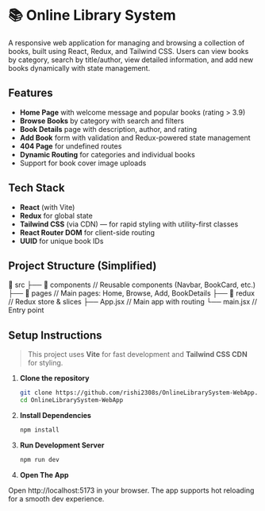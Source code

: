 # 📚 Online Library System

A responsive web application for managing and browsing a collection of books, built using React, Redux, and Tailwind CSS. Users can view books by category, search by title/author, view detailed information, and add new books dynamically with state management.

## Features

- **Home Page** with welcome message and popular books (rating > 3.9)
- **Browse Books** by category with search and filters
- **Book Details** page with description, author, and rating
- **Add Book** form with validation and Redux-powered state management
- **404 Page** for undefined routes
- **Dynamic Routing** for categories and individual books
- Support for book cover image uploads

## Tech Stack

- **React** (with Vite)
- **Redux** for global state
- **Tailwind CSS** (via CDN) — for rapid styling with utility-first classes
- **React Router DOM** for client-side routing
- **UUID** for unique book IDs

## Project Structure (Simplified)

📁 src
├── 📁 components // Reusable components (Navbar, BookCard, etc.)
├── 📁 pages // Main pages: Home, Browse, Add, BookDetails
├── 📁 redux // Redux store & slices
├── App.jsx // Main app with routing
└── main.jsx // Entry point


## Setup Instructions

> This project uses **Vite** for fast development and **Tailwind CSS CDN** for styling.

1. **Clone the repository**

    ```bash
    git clone https://github.com/rishi2308s/OnlineLibrarySystem-WebApp.git
    cd OnlineLibrarySystem-WebApp

2. **Install Dependencies**

    ```bash
    npm install

3. **Run Development Server**

   ```bash
   npm run dev

4. **Open The App**

Open http://localhost:5173 in your browser.
The app supports hot reloading for a smooth dev experience.


